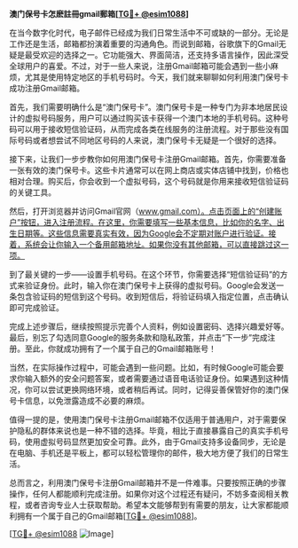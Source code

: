 **澳门保号卡怎麽註冊gmail郵箱[[TG💪+ @esim1088](https://t.me/s/esim1088)]**

在当今数字化时代，电子邮件已经成为我们日常生活中不可或缺的一部分。无论是工作还是生活，邮箱都扮演着重要的沟通角色。而说到邮箱，谷歌旗下的Gmail无疑是最受欢迎的选择之一。它功能强大、界面简洁，还支持多语言操作，因此深受全球用户的喜爱。不过，对于一些人来说，注册Gmail邮箱可能会遇到一些小麻烦，尤其是使用特定地区的手机号码时。今天，我们就来聊聊如何利用澳门保号卡成功注册Gmail邮箱。

首先，我们需要明确什么是“澳门保号卡”。澳门保号卡是一种专门为非本地居民设计的虚拟号码服务，用户可以通过购买该卡获得一个澳门本地的手机号码。这种号码可以用于接收短信验证码，从而完成各类在线服务的注册流程。对于那些没有国际号码或者想尝试不同地区号码的人来说，澳门保号卡无疑是一个很好的选择。

接下来，让我们一步步教你如何用澳门保号卡注册Gmail邮箱。首先，你需要准备一张有效的澳门保号卡。这些卡片通常可以在网上商店或实体店铺中找到，价格也相对合理。购买后，你会收到一个虚拟号码，这个号码就是你用来接收短信验证码的关键工具。

然后，打开浏览器并访问Gmail官网（www.gmail.com）。点击页面上的“创建账户”按钮，进入注册流程。在这里，你需要填写一些基本信息，比如你的名字、出生日期等。这些信息需要真实有效，因为Google会不定期对账户进行验证。接着，系统会让你输入一个备用邮箱地址。如果你没有其他邮箱，可以直接跳过这一项。

到了最关键的一步——设置手机号码。在这个环节，你需要选择“短信验证码”的方式来验证身份。此时，输入你在澳门保号卡上获得的虚拟号码。Google会发送一条包含验证码的短信到这个号码。收到短信后，将验证码填入指定位置，点击确认即可完成验证。

完成上述步骤后，继续按照提示完善个人资料，例如设置密码、选择兴趣爱好等。最后，别忘了勾选同意Google的服务条款和隐私政策，并点击“下一步”完成注册。至此，你就成功拥有了一个属于自己的Gmail邮箱账号！

当然，在实际操作过程中，可能会遇到一些问题。比如，有时候Google可能会要求你输入额外的安全问题答案，或者需要通过语音电话验证身份。如果遇到这种情况，你可以尝试更换网络环境，或者稍后再试。同时，记得妥善保管好你的澳门保号卡信息，以免泄露造成不必要的麻烦。

值得一提的是，使用澳门保号卡注册Gmail邮箱不仅适用于普通用户，对于需要保护隐私的群体来说也是一种不错的选择。毕竟，相比于直接暴露自己的真实手机号码，使用虚拟号码显然更加安全可靠。此外，由于Gmail支持多设备同步，无论是在电脑、手机还是平板上，都可以轻松管理你的邮件，极大地方便了我们的日常生活。

总而言之，利用澳门保号卡注册Gmail邮箱并不是一件难事。只要按照正确的步骤操作，任何人都能顺利完成注册。如果你对这个过程还有疑问，不妨多查阅相关教程，或者咨询专业人士获取帮助。希望本文能够帮到有需要的朋友，让大家都能顺利拥有一个属于自己的Gmail邮箱[[TG💪+ @esim1088](https://t.me/s/esim1088)]。

[[TG💪+ @esim1088](https://t.me/s/esim1088) ![Image](https://i.postimg.cc/4NQfJmqS/Snipaste-2025-05-13-00-14-12.png)]